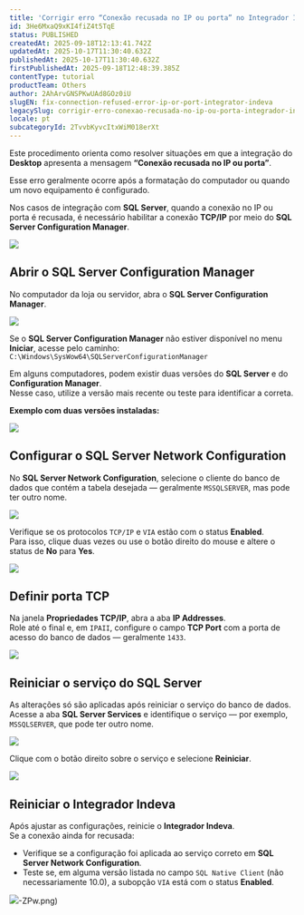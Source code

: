 ```yaml
---
title: 'Corrigir erro “Conexão recusada no IP ou porta” no Integrador Indeva'
id: 3He6MxaQ9xKI4fiZ4t5TqE
status: PUBLISHED
createdAt: 2025-09-18T12:13:41.742Z
updatedAt: 2025-10-17T11:30:40.632Z
publishedAt: 2025-10-17T11:30:40.632Z
firstPublishedAt: 2025-09-18T12:48:39.385Z
contentType: tutorial
productTeam: Others
author: 2AhArvGNSPKwUAd8GOz0iU
slugEN: fix-connection-refused-error-ip-or-port-integrator-indeva
legacySlug: corrigir-erro-conexao-recusada-no-ip-ou-porta-integrador-indeva
locale: pt
subcategoryId: 2TvvbKyvcItxWiM018erXt
---
```


Este procedimento orienta como resolver situações em que a integração do **Desktop** apresenta a mensagem **“Conexão recusada no IP ou porta”**.

Esse erro geralmente ocorre após a formatação do computador ou quando um novo equipamento é configurado.

Nos casos de integração com **SQL Server**, quando a conexão no IP ou porta é recusada, é necessário habilitar a conexão **TCP/IP** por meio do **SQL Server Configuration Manager**.

![](https://raw.githubusercontent.com/vtexdocs/help-center-content/refs/heads/main/docs/pt/tutorials/indeva-by-vtex/atualiza%C3%A7%C3%A3o-de-vendas-com-pdv/erp/corrigir-erro-conexao-recusada-no-ip-ou-porta-integrador-indeva_1.png)

## Abrir o SQL Server Configuration Manager

No computador da loja ou servidor, abra o **SQL Server Configuration Manager**.

![](https://raw.githubusercontent.com/vtexdocs/help-center-content/refs/heads/main/docs/pt/tutorials/indeva-by-vtex/atualiza%C3%A7%C3%A3o-de-vendas-com-pdv/erp/corrigir-erro-conexao-recusada-no-ip-ou-porta-integrador-indeva_2.png)

Se o **SQL Server Configuration Manager** não estiver disponível no menu **Iniciar**, acesse pelo caminho:  
`C:\Windows\SysWow64\SQLServerConfigurationManager`

Em alguns computadores, podem existir duas versões do **SQL Server** e do **Configuration Manager**.  
Nesse caso, utilize a versão mais recente ou teste para identificar a correta.

**Exemplo com duas versões instaladas:**

![](https://raw.githubusercontent.com/vtexdocs/help-center-content/refs/heads/main/docs/pt/tutorials/indeva-by-vtex/atualiza%C3%A7%C3%A3o-de-vendas-com-pdv/erp/corrigir-erro-conexao-recusada-no-ip-ou-porta-integrador-indeva_3.png)

## Configurar o SQL Server Network Configuration

No **SQL Server Network Configuration**, selecione o cliente do banco de dados que contém a tabela desejada — geralmente `MSSQLSERVER`, mas pode ter outro nome.

![](https://raw.githubusercontent.com/vtexdocs/help-center-content/refs/heads/main/docs/pt/tutorials/indeva-by-vtex/atualiza%C3%A7%C3%A3o-de-vendas-com-pdv/erp/corrigir-erro-conexao-recusada-no-ip-ou-porta-integrador-indeva_4.png)

Verifique se os protocolos `TCP/IP` e `VIA` estão com o status **Enabled**.  
Para isso, clique duas vezes ou use o botão direito do mouse e altere o status de **No** para **Yes**.

![](https://raw.githubusercontent.com/vtexdocs/help-center-content/refs/heads/main/docs/pt/tutorials/indeva-by-vtex/atualiza%C3%A7%C3%A3o-de-vendas-com-pdv/erp/corrigir-erro-conexao-recusada-no-ip-ou-porta-integrador-indeva_5.png)

## Definir porta TCP

Na janela **Propriedades TCP/IP**, abra a aba **IP Addresses**.  
Role até o final e, em `IPAII`, configure o campo **TCP Port** com a porta de acesso do banco de dados — geralmente `1433`.

![](https://raw.githubusercontent.com/vtexdocs/help-center-content/refs/heads/main/docs/pt/tutorials/indeva-by-vtex/atualiza%C3%A7%C3%A3o-de-vendas-com-pdv/erp/corrigir-erro-conexao-recusada-no-ip-ou-porta-integrador-indeva_6.png)

## Reiniciar o serviço do SQL Server

As alterações só são aplicadas após reiniciar o serviço do banco de dados.  
Acesse a aba **SQL Server Services** e identifique o serviço — por exemplo, `MSSQLSERVER`, que pode ter outro nome.

![](https://raw.githubusercontent.com/vtexdocs/help-center-content/refs/heads/main/docs/pt/tutorials/indeva-by-vtex/atualiza%C3%A7%C3%A3o-de-vendas-com-pdv/erp/corrigir-erro-conexao-recusada-no-ip-ou-porta-integrador-indeva_7.png)

Clique com o botão direito sobre o serviço e selecione **Reiniciar**.

![](https://raw.githubusercontent.com/vtexdocs/help-center-content/refs/heads/main/docs/pt/tutorials/indeva-by-vtex/atualiza%C3%A7%C3%A3o-de-vendas-com-pdv/erp/corrigir-erro-conexao-recusada-no-ip-ou-porta-integrador-indeva_8.png)

## Reiniciar o Integrador Indeva

Após ajustar as configurações, reinicie o **Integrador Indeva**.  
Se a conexão ainda for recusada:

- Verifique se a configuração foi aplicada ao serviço correto em **SQL Server Network Configuration**.  
- Teste se, em alguma versão listada no campo `SQL Native Client` (não necessariamente 10.0), a subopção `VIA` está com o status **Enabled**.

![](https://raw.githubusercontent.com/vtexdocs/help-center-content/refs/heads/main/docs/pt/tutorials/indeva-by-vtex/atualiza%C3%A7%C3%A3o-de-vendas-com-pdv/erp/corrigir-erro-conexao-recusada-no-ip-ou-porta-integrador-indeva_9.png)-ZPw.png)

